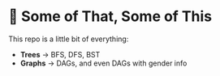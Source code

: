 # 🌳 Some of That, Some of This

This repo is a little bit of everything:  
- **Trees** → BFS, DFS, BST  
- **Graphs** → DAGs, and even DAGs with gender info
